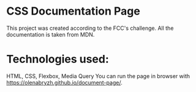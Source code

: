 # CSS Documentation Page
This project was created according to the FCC's challenge. All the documentation is taken from MDN.
# Technologies used:
HTML, CSS, Flexbox, Media Query
You can run the page in browser with https://olenabryzh.github.io/document-page/.
